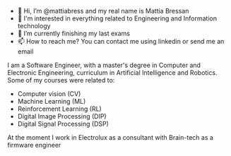 - 👋 Hi, I’m @mattiabress and my real name is Mattia Bressan
- 👀 I'm interested in everything related to Engineering and Information technology
- 🌱 I’m currently finishing my last exams 
- 📫 How to reach me? You can contact me using linkedin or send me an email
<!---
- 💞️ I’m looking to collaborate on DIP project or RL project  -->
I am a Software Engineer, with a master's degree in Computer and Electronic Engineering, curriculum in Artificial Intelligence and Robotics. 
Some of my courses were related to:

- Computer vision (CV)
- Machine Learning (ML)
- Reinforcement Learning (RL)
- Digital Image Processing (DIP)
- Digital Signal Processing (DSP)

At the moment I work in Electrolux as a consultant with Brain-tech as a firmware engineer

<!---
mattiabress/mattiabress is a ✨ special ✨ repository because its `README.md` (this file) appears on your GitHub profile.
You can click the Preview link to take a look at your changes.
--->

